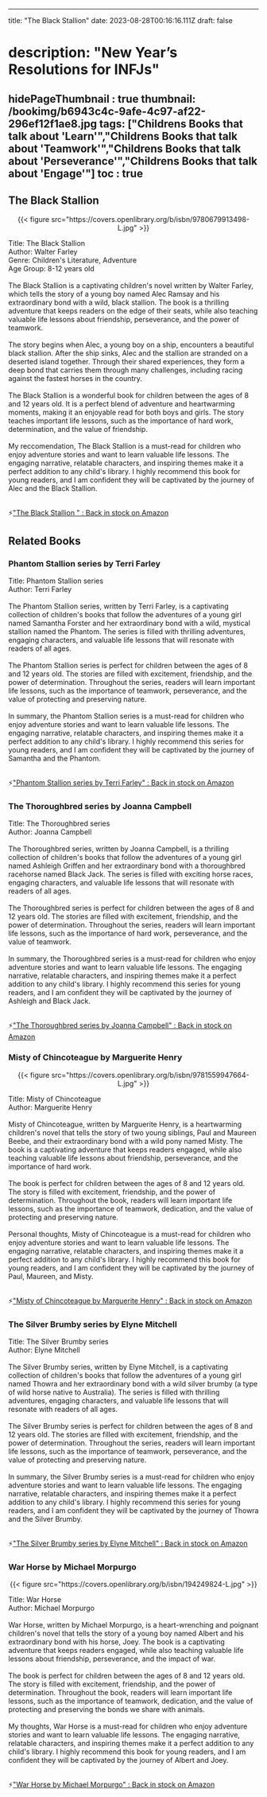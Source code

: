 
---
title: "The Black Stallion"
date: 2023-08-28T00:16:16.111Z
draft: false
# description: "New Year’s Resolutions for INFJs"
hidePageThumbnail : true
thumbnail: /bookimg/b6943c4c-9afe-4c97-af22-296ef12f1ae8.jpg
tags: ["Childrens Books that talk about 'Learn'","Childrens Books that talk about 'Teamwork'","Childrens Books that talk about 'Perseverance'","Childrens Books that talk about 'Engage'"]
toc : true
---
## The Black Stallion 

<center>
{{< figure src="https://covers.openlibrary.org/b/isbn/9780679913498-L.jpg" >}}
</center>

Title: The Black Stallion</br>
Author: Walter Farley</br>
Genre: Children's Literature, Adventure</br>
Age Group: 8-12 years old</br></br>
The Black Stallion is a captivating children's novel written by Walter Farley, which tells the story of a young boy named Alec Ramsay and his extraordinary bond with a wild, black stallion. The book is a thrilling adventure that keeps readers on the edge of their seats, while also teaching valuable life lessons about friendship, perseverance, and the power of teamwork.</br></br>
The story begins when Alec, a young boy on a ship, encounters a beautiful black stallion. After the ship sinks, Alec and the stallion are stranded on a deserted island together. Through their shared experiences, they form a deep bond that carries them through many challenges, including racing against the fastest horses in the country.</br></br>
The Black Stallion is a wonderful book for children between the ages of 8 and 12 years old. It is a perfect blend of adventure and heartwarming moments, making it an enjoyable read for both boys and girls. The story teaches important life lessons, such as the importance of hard work, determination, and the value of friendship.</br></br>
My reccomendation, The Black Stallion is a must-read for children who enjoy adventure stories and want to learn valuable life lessons. The engaging narrative, relatable characters, and inspiring themes make it a perfect addition to any child's library. I highly recommend this book for young readers, and I am confident they will be captivated by the journey of Alec and the Black Stallion.</br></br>

<p>⚡<a id="aflink" href="https://www.amazon.com/gp/search?ie=UTF8&tag=klayu00-20&linkCode=ur2&linkId=6639bed89a8ad8dd2705e40644eb43d3&camp=1789&creative=9325&index=books&keywords=The Black Stallion " class="one" target="_blank" title='"The Black Stallion " : Back in stock on Amazon'>"The Black Stallion " : Back in stock on Amazon</a></p>

## Related Books
### Phantom Stallion series by Terri Farley
Title: Phantom Stallion series</br>
Author: Terri Farley</br></br>
The Phantom Stallion series, written by Terri Farley, is a captivating collection of children's books that follow the adventures of a young girl named Samantha Forster and her extraordinary bond with a wild, mystical stallion named the Phantom. The series is filled with thrilling adventures, engaging characters, and valuable life lessons that will resonate with readers of all ages.</br></br>
The Phantom Stallion series is perfect for children between the ages of 8 and 12 years old. The stories are filled with excitement, friendship, and the power of determination. Throughout the series, readers will learn important life lessons, such as the importance of teamwork, perseverance, and the value of protecting and preserving nature.</br></br>
In summary, the Phantom Stallion series is a must-read for children who enjoy adventure stories and want to learn valuable life lessons. The engaging narrative, relatable characters, and inspiring themes make it a perfect addition to any child's library. I highly recommend this series for young readers, and I am confident they will be captivated by the journey of Samantha and the Phantom.</br></br>

<p>⚡<a id="aflink" href="https://www.amazon.com/gp/search?ie=UTF8&tag=klayu00-20&linkCode=ur2&linkId=6639bed89a8ad8dd2705e40644eb43d3&camp=1789&creative=9325&index=books&keywords=Phantom Stallion series by Terri Farley" class="one" target="_blank" title='"Phantom Stallion series by Terri Farley" : Back in stock on Amazon'>"Phantom Stallion series by Terri Farley" : Back in stock on Amazon</a></p>

### The Thoroughbred series by Joanna Campbell
Title: The Thoroughbred series</br>
Author: Joanna Campbell</br></br>
The Thoroughbred series, written by Joanna Campbell, is a thrilling collection of children's books that follow the adventures of a young girl named Ashleigh Griffen and her extraordinary bond with a thoroughbred racehorse named Black Jack. The series is filled with exciting horse races, engaging characters, and valuable life lessons that will resonate with readers of all ages.</br></br>
The Thoroughbred series is perfect for children between the ages of 8 and 12 years old. The stories are filled with excitement, friendship, and the power of determination. Throughout the series, readers will learn important life lessons, such as the importance of hard work, perseverance, and the value of teamwork.</br></br>
In summary, the Thoroughbred series is a must-read for children who enjoy adventure stories and want to learn valuable life lessons. The engaging narrative, relatable characters, and inspiring themes make it a perfect addition to any child's library. I highly recommend this series for young readers, and I am confident they will be captivated by the journey of Ashleigh and Black Jack.</br></br>

<p>⚡<a id="aflink" href="https://www.amazon.com/gp/search?ie=UTF8&tag=klayu00-20&linkCode=ur2&linkId=6639bed89a8ad8dd2705e40644eb43d3&camp=1789&creative=9325&index=books&keywords=The Thoroughbred series by Joanna Campbell" class="one" target="_blank" title='"The Thoroughbred series by Joanna Campbell" : Back in stock on Amazon'>"The Thoroughbred series by Joanna Campbell" : Back in stock on Amazon</a></p>

### Misty of Chincoteague by Marguerite Henry
<center>
{{< figure src="https://covers.openlibrary.org/b/isbn/9781559947664-L.jpg" >}}
</center>

Title: Misty of Chincoteague</br>
Author: Marguerite Henry</br></br>
Misty of Chincoteague, written by Marguerite Henry, is a heartwarming children's novel that tells the story of two young siblings, Paul and Maureen Beebe, and their extraordinary bond with a wild pony named Misty. The book is a captivating adventure that keeps readers engaged, while also teaching valuable life lessons about friendship, perseverance, and the importance of hard work.</br></br>
The book is perfect for children between the ages of 8 and 12 years old. The story is filled with excitement, friendship, and the power of determination. Throughout the book, readers will learn important life lessons, such as the importance of teamwork, dedication, and the value of protecting and preserving nature.</br></br>
Personal thoughts, Misty of Chincoteague is a must-read for children who enjoy adventure stories and want to learn valuable life lessons. The engaging narrative, relatable characters, and inspiring themes make it a perfect addition to any child's library. I highly recommend this book for young readers, and I am confident they will be captivated by the journey of Paul, Maureen, and Misty.</br></br>

<p>⚡<a id="aflink" href="https://www.amazon.com/gp/search?ie=UTF8&tag=klayu00-20&linkCode=ur2&linkId=6639bed89a8ad8dd2705e40644eb43d3&camp=1789&creative=9325&index=books&keywords=Misty of Chincoteague by Marguerite Henry" class="one" target="_blank" title='"Misty of Chincoteague by Marguerite Henry" : Back in stock on Amazon'>"Misty of Chincoteague by Marguerite Henry" : Back in stock on Amazon</a></p>

### The Silver Brumby series by Elyne Mitchell
Title: The Silver Brumby series</br>
Author: Elyne Mitchell</br></br>
The Silver Brumby series, written by Elyne Mitchell, is a captivating collection of children's books that follow the adventures of a young girl named Thowra and her extraordinary bond with a wild silver brumby (a type of wild horse native to Australia). The series is filled with thrilling adventures, engaging characters, and valuable life lessons that will resonate with readers of all ages.</br></br>
The Silver Brumby series is perfect for children between the ages of 8 and 12 years old. The stories are filled with excitement, friendship, and the power of determination. Throughout the series, readers will learn important life lessons, such as the importance of teamwork, perseverance, and the value of protecting and preserving nature.</br></br>
In summary, the Silver Brumby series is a must-read for children who enjoy adventure stories and want to learn valuable life lessons. The engaging narrative, relatable characters, and inspiring themes make it a perfect addition to any child's library. I highly recommend this series for young readers, and I am confident they will be captivated by the journey of Thowra and the Silver Brumby.</br></br>

<p>⚡<a id="aflink" href="https://www.amazon.com/gp/search?ie=UTF8&tag=klayu00-20&linkCode=ur2&linkId=6639bed89a8ad8dd2705e40644eb43d3&camp=1789&creative=9325&index=books&keywords=The Silver Brumby series by Elyne Mitchell" class="one" target="_blank" title='"The Silver Brumby series by Elyne Mitchell" : Back in stock on Amazon'>"The Silver Brumby series by Elyne Mitchell" : Back in stock on Amazon</a></p>

### War Horse by Michael Morpurgo
<center>
{{< figure src="https://covers.openlibrary.org/b/isbn/194249824-L.jpg" >}}
</center>

Title: War Horse</br>
Author: Michael Morpurgo</br></br>
War Horse, written by Michael Morpurgo, is a heart-wrenching and poignant children's novel that tells the story of a young boy named Albert and his extraordinary bond with his horse, Joey. The book is a captivating adventure that keeps readers engaged, while also teaching valuable life lessons about friendship, perseverance, and the impact of war.</br></br>
The book is perfect for children between the ages of 8 and 12 years old. The story is filled with excitement, friendship, and the power of determination. Throughout the book, readers will learn important life lessons, such as the importance of teamwork, dedication, and the value of protecting and preserving the bonds we share with animals.</br></br>
My thoughts, War Horse is a must-read for children who enjoy adventure stories and want to learn valuable life lessons. The engaging narrative, relatable characters, and inspiring themes make it a perfect addition to any child's library. I highly recommend this book for young readers, and I am confident they will be captivated by the journey of Albert and Joey.</br></br>

<p>⚡<a id="aflink" href="https://www.amazon.com/gp/search?ie=UTF8&tag=klayu00-20&linkCode=ur2&linkId=6639bed89a8ad8dd2705e40644eb43d3&camp=1789&creative=9325&index=books&keywords=War Horse by Michael Morpurgo" class="one" target="_blank" title='"War Horse by Michael Morpurgo" : Back in stock on Amazon'>"War Horse by Michael Morpurgo" : Back in stock on Amazon</a></p>
